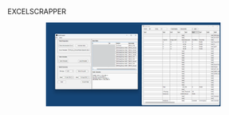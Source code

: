 EXCELSCRAPPER

<p align="center">
  <img src="https://github.com/sghmire/ExcelScapper/blob/main/MAIN.png" width="350" title="hover text">
</p>
